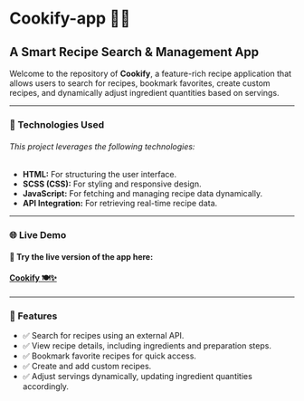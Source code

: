 # Cookify-app 🍳🔥

<h2>A Smart Recipe Search & Management App</h2>

<p>Welcome to the repository of <strong>Cookify</strong>, a feature-rich recipe application that allows users to search for recipes, bookmark favorites, create custom recipes, and dynamically adjust ingredient quantities based on servings.</p>

---

<h3>🔧 Technologies Used</h3>
<h6>This project leverages the following technologies:</h6>

<ul>
  <li><strong>HTML:</strong> For structuring the user interface.</li>
  <li><strong>SCSS (CSS):</strong> For styling and responsive design.</li>
  <li><strong>JavaScript:</strong> For fetching and managing recipe data dynamically.</li>
  <li><strong>API Integration:</strong> For retrieving real-time recipe data.</li>
</ul>

---

<h3>🌐 Live Demo</h3>
<h4>🔗 Try the live version of the app here:</h4>
<h4><a href="https://dev-kiddo.github.io/Cookify-app/">Cookify 🍽️✨</a></h4>

---

<h3>📌 Features</h3>

<ul>
  <li>✅ Search for recipes using an external API.</li>
  <li>✅ View recipe details, including ingredients and preparation steps.</li>
  <li>✅ Bookmark favorite recipes for quick access.</li>
  <li>✅ Create and add custom recipes.</li>
  <li>✅ Adjust servings dynamically, updating ingredient quantities accordingly.</li>
</ul>
